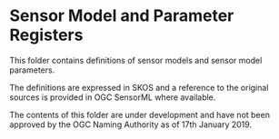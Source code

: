 # Sensor Model and Parameter Registers

This folder contains definitions of sensor models and sensor model parameters.

The definitions are expressed in SKOS and a reference to the original sources is provided in OGC SensorML where available.

The contents of this folder are under development and have not been approved by the OGC Naming Authority as of 17th January 2019.
